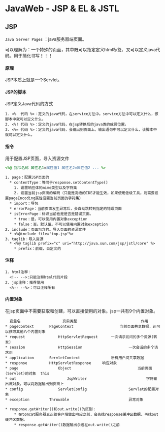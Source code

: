 # JavaWeb - JSP & EL & JSTL



## JSP

`Java Server Pages` ：java服务器端页面。

可以理解为：一个特殊的页面，其中既可以指定定义html标签，又可以定义java代码。用于简化书写！！！

#### 原理

JSP本质上就是一个Servlet。

#### JSP的脚本

JSP定义Java代码的方式	

	1. <%  代码 %>：定义的java代码，在service方法中。service方法中可以定义什么，该脚本中就可以定义什么。
	2. <%! 代码 %>：定义的java代码，在jsp转换后的java类的成员位置。
	3. <%= 代码 %>：定义的java代码，会输出到页面上。输出语句中可以定义什么，该脚本中就可以定义什么。

#### 指令

用于配置JSP页面，导入资源文件

```jsp
<%@ 指令名称 属性名1=属性值1 属性名2=属性值2 ... %>
```

```
1. page：配置JSP页面的
  * contentType：等同于response.setContentType()
    1. 设置响应体的mime类型以及字符集
    2. 设置当前jsp页面的编码（只能是高级的IDE才能生效，如果使用低级工具，则需要设置pageEncoding属性设置当前页面的字符集）
  * import：导包
  * errorPage：当前页面发生异常后，会自动跳转到指定的错误页面
  * isErrorPage：标识当前也是是否是错误页面。
    * true：是，可以使用内置对象exception
    * false：否。默认值。不可以使用内置对象exception
2. include：页面包含的。导入页面的资源文件
  * <%@include file="top.jsp"%>
3. taglib：导入资源
  * <%@ taglib prefix="c" uri="http://java.sun.com/jsp/jstl/core" %>
    * prefix：前缀，自定义的
```

#### 注释

```
1. html注释：
  <!-- -->:只能注释html代码片段
2. jsp注释：推荐使用
  <%-- --%>：可以注释所有
```

#### 内置对象

在jsp页面中不需要获取和创建，可以直接使用的对象。jsp一共有9个内置对象。


	  变量名					真实类型						 	 作用
	* pageContext		PageContext						当前页面共享数据，还可以获取其他八个内置对象
	* request				HttpServletRequest		一次请求访问的多个资源(转发)
	* session				HttpSession						一次会话的多个请求间
	* application		ServletContext				所有用户间共享数据
	* response			HttpServletResponse		响应对象
	* page					Object								当前页面(Servlet)的对象  this
	* out						JspWriter							字符输出流对象。可以将数据输出到页面上
	* config				ServletConfig					Servlet的配置对象
	* exception			Throwable							异常对象
	
	* response.getWriter()和out.write()的区别：				
		* 在tomcat服务器真正给客户端做出响应之前，会先找response缓冲区数据，再找out缓冲区数据。				
		* response.getWriter()数据输出永远在out.write()之前			

